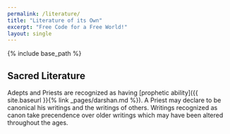```yaml
---
permalink: /literature/
title: "Literature of its Own"
excerpt: "Free Code for a Free World!"
layout: single
---
```


{% include base_path %}

## Sacred Literature

Adepts and Priests are recognized as having [prophetic ability]({{ site.baseurl }}{% link _pages/darshan.md %}).
A Priest may declare to be canonical his writings and the writings of others.
Writings recognized as canon take precendence over older writings
which may have been altered throughout the ages.

